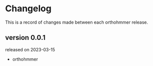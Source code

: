 # Changelog

This is a record of changes made between each orthohmmer release.

## version 0.0.1

released on 2023-03-15

- orthohmmer

